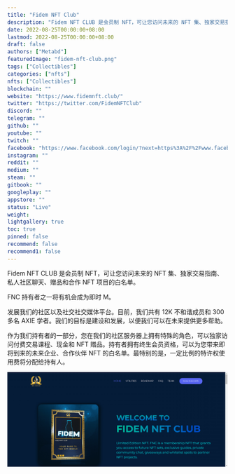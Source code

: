 ```yaml
---
title: "Fidem NFT Club"
description: "Fidem NFT CLUB 是会员制 NFT，可让您访问未来的 NFT 集、独家交易指南、私人社区聊天、赠品和合作 NFT 项目的白名单。"
date: 2022-08-25T00:00:00+08:00
lastmod: 2022-08-25T00:00:00+08:00
draft: false
authors: ["Metabd"]
featuredImage: "fidem-nft-club.png"
tags: ["Collectibles"]
categories: ["nfts"]
nfts: ["Collectibles"]
blockchain: ""
website: "https://www.fidemnft.club/"
twitter: "https://twitter.com/FidemNFTClub"
discord: ""
telegram: ""
github: ""
youtube: ""
twitch: ""
facebook: "https://www.facebook.com/login/?next=https%3A%2F%2Fwww.facebook.com%2Ffidem.trader.9"
instagram: ""
reddit: ""
medium: ""
steam: ""
gitbook: ""
googleplay: ""
appstore: ""
status: "Live"
weight: 
lightgallery: true
toc: true
pinned: false
recommend: false
recommend1: false
---
```

Fidem NFT CLUB 是会员制 NFT，可让您访问未来的 NFT 集、独家交易指南、私人社区聊天、赠品和合作 NFT 项目的白名单。

FNC 持有者之一将有机会成为即时 M。

发展我们的社区以及社交社交媒体平台。目前，我们共有 12K 不和谐成员和 300 多名 AXIE 学者。我们的目标是建设和发展，以便我们可以在未来提供更多帮助。

作为我们持有者的一部分，您在我们的社区服务器上拥有特殊的角色，可以独家访问付费交易课程、现金和 NFT 赠品。持有者拥有终生会员资格，可以为您带来即将到来的未来企业、合作伙伴 NFT 的白名单。最特别的是，一定比例的特许权使用费将分配给持有人。

![NFT](21341321311_new.png)